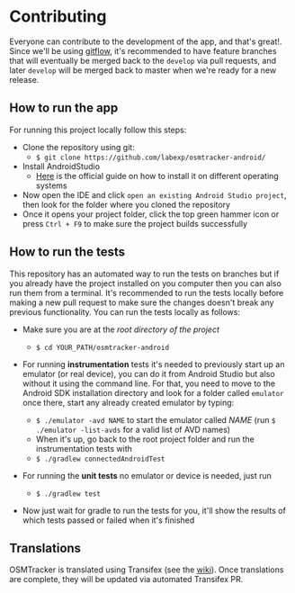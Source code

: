 
# Contributing
Everyone can contribute to the development of the app, and that's great!. Since we'll be using [gitflow](https://datasift.github.io/gitflow/IntroducingGitFlow.html), it's recommended to have feature branches that will eventually be merged back to the `develop` via pull requests, and later `develop` will be merged back to master when we're ready for a new release.

## How to run the app 
For running this project locally follow this steps:
 - Clone the repository using git: 
	 - `$ git clone https://github.com/labexp/osmtracker-android/`
 - Install AndroidStudio 
	 - [Here](https://developer.android.com/studio/install) is the official guide on how to install it on different operating systems
 - Now open the IDE and click `open an existing Android Studio project`, then look for the folder where you cloned the repository 
 - Once it opens your project folder, click the top green hammer icon or press `Ctrl + F9` to make sure the project builds successfully 

## How to run the tests 
This repository has an automated way to run the tests on branches but if you already have the project installed on you computer then you can also run them from a terminal.
It's recommended to run the tests locally before making a new pull request to make sure the changes doesn't break any previous functionality. You can run the tests locally as follows:
 - Make sure you are at the *root directory of the project*
	 - `$ cd YOUR_PATH/osmtracker-android`
 - For running **instrumentation** tests it's needed to previously start up an emulator (or real device),  you can do it from Android Studio but also without it using the command line. For that,  you need to move to the Android SDK installation directory and look for a folder called `emulator` once there, start any already created emulator by typing:
	-	`$ ./emulator -avd NAME` to start the emulator called *NAME* (run `$ ./emulator -list-avds` for a valid list of AVD names)
	- When  it's up, go back to the root project folder and run the instrumentation tests with
	- `$ ./gradlew connectedAndroidTest`

 - For running the **unit tests** no emulator or device is needed, just run 
	 - `$ ./gradlew test`
 - Now just wait for gradle to run the tests for you, it'll show the results of which tests passed or failed when it's finished

## Translations
OSMTracker is translated using Transifex (see the [wiki](https://github.com/labexp/osmtracker-android/wiki/Translating)).
Once translations are complete, they will be updated via automated Transifex PR.
